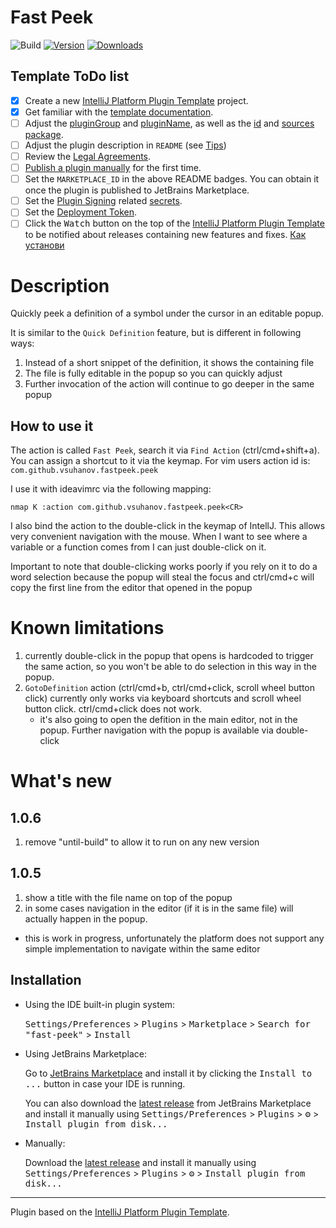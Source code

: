 # Fast Peek

![Build](https://github.com/vsuhanov/fast-peek/workflows/Build/badge.svg)
[![Version](https://img.shields.io/jetbrains/plugin/v/MARKETPLACE_ID.svg)](https://plugins.jetbrains.com/plugin/MARKETPLACE_ID)
[![Downloads](https://img.shields.io/jetbrains/plugin/d/MARKETPLACE_ID.svg)](https://plugins.jetbrains.com/plugin/MARKETPLACE_ID)

## Template ToDo list

- [x] Create a new [IntelliJ Platform Plugin Template][template] project.
- [x] Get familiar with the [template documentation][template].
- [ ] Adjust the [pluginGroup](./gradle.properties) and [pluginName](./gradle.properties), as well as
  the [id](./src/main/resources/META-INF/plugin.xml) and [sources package](./src/main/kotlin).
- [ ] Adjust the plugin description in `README` (see [Tips][docs:plugin-description])
- [ ] Review
  the [Legal Agreements](https://plugins.jetbrains.com/docs/marketplace/legal-agreements.html?from=IJPluginTemplate).
- [ ] [Publish a plugin manually](https://plugins.jetbrains.com/docs/intellij/publishing-plugin.html?from=IJPluginTemplate)
  for the first time.
- [ ] Set the `MARKETPLACE_ID` in the above README badges. You can obtain it once the plugin is published to JetBrains
  Marketplace.
- [ ] Set the [Plugin Signing](https://plugins.jetbrains.com/docs/intellij/plugin-signing.html?from=IJPluginTemplate)
  related [secrets](https://github.com/JetBrains/intellij-platform-plugin-template#environment-variables).
- [ ] Set
  the [Deployment Token](https://plugins.jetbrains.com/docs/marketplace/plugin-upload.html?from=IJPluginTemplate).
- [ ] Click the <kbd>Watch</kbd> button on the top of the [IntelliJ Platform Plugin Template][template] to be notified
  about releases containing new features and fixes.
[Как установи](../../Library/Mobile%20Documents/com%7Eapple%7ECloudDocs/Documents/%C3%B0%C2%9F%C2%8C%C2%9F%20SIA%20Brinum/%C3%B0%C2%9F%C2%93%C2%95sketchup/components/easykitchen/EasyKitchen/%D0%9A%D0%B0%D0%BA%20%D1%83%D1%81%D1%82%D0%B0%D0%BD%D0%BE%D0%B2%D0%B8)
# Description
<!-- Plugin description -->
Quickly peek a definition of a symbol under the cursor in an editable popup.

It is similar to the `Quick Definition` feature, but is different in following ways:

1. Instead of a short snippet of the definition, it shows the containing file
2. The file is fully editable in the popup so you can quickly adjust
3. Further invocation of the action will continue to go deeper in the same popup


## How to use it

The action is called `Fast Peek`, search it via `Find Action` (ctrl/cmd+shift+a).
You can assign a shortcut to it via the keymap. For vim users action id is: `com.github.vsuhanov.fastpeek.peek`

I use it with ideavimrc via the following mapping:

```
nmap K :action com.github.vsuhanov.fastpeek.peek<CR>
```

I also bind the action to the double-click in the keymap of IntellJ. This allows very convenient navigation with the
mouse.
When I want to see where a variable or a function comes from I can just double-click on it.

Important to note that double-clicking works poorly if you rely on it to do a word selection because the popup will
steal the focus and ctrl/cmd+c will copy the first line from the editor that opened in the popup

# Known limitations
1. currently double-click in the popup that opens is hardcoded to trigger the same action, so you won't be able to do selection in this way in the popup.
2. `GotoDefinition` action (ctrl/cmd+b, ctrl/cmd+click, scroll wheel button click) currently only works via keyboard shortcuts and scroll wheel button click. ctrl/cmd+click does not work.
   * it's also going to open the defition in the main editor, not in the popup. Further navigation with the popup is available via double-click

# What's new
## 1.0.6
1. remove "until-build" to allow it to run on any new version
## 1.0.5
1. show a title with the file name on top of the popup
2. in some cases navigation in the editor (if it is in the same file) will actually happen in the popup. 
  * this is work in progress, unfortunately the platform does not support any simple implementation to navigate within the same editor
<!-- Plugin description end -->

## Installation

- Using the IDE built-in plugin system:

  <kbd>Settings/Preferences</kbd> > <kbd>Plugins</kbd> > <kbd>Marketplace</kbd> > <kbd>Search for "fast-peek"</kbd> >
  <kbd>Install</kbd>

- Using JetBrains Marketplace:

  Go to [JetBrains Marketplace](https://plugins.jetbrains.com/plugin/MARKETPLACE_ID) and install it by clicking
  the <kbd>Install to ...</kbd> button in case your IDE is running.

  You can also download the [latest release](https://plugins.jetbrains.com/plugin/MARKETPLACE_ID/versions) from
  JetBrains Marketplace and install it manually using
  <kbd>Settings/Preferences</kbd> > <kbd>Plugins</kbd> > <kbd>⚙️</kbd> > <kbd>Install plugin from disk...</kbd>

- Manually:

  Download the [latest release](https://github.com/vsuhanov/fast-peek/releases/latest) and install it manually using
  <kbd>Settings/Preferences</kbd> > <kbd>Plugins</kbd> > <kbd>⚙️</kbd> > <kbd>Install plugin from disk...</kbd>

---
Plugin based on the [IntelliJ Platform Plugin Template][template].

[template]: https://github.com/JetBrains/intellij-platform-plugin-template

[docs:plugin-description]: https://plugins.jetbrains.com/docs/intellij/plugin-user-experience.html#plugin-description-and-presentation

